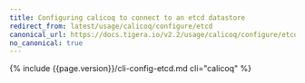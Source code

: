 ```yaml
---
title: Configuring calicoq to connect to an etcd datastore
redirect_from: latest/usage/calicoq/configure/etcd
canonical_url: https://docs.tigera.io/v2.2/usage/calicoq/configure/etcd
no_canonical: true
---
```


{% include {{page.version}}/cli-config-etcd.md cli="calicoq" %}

